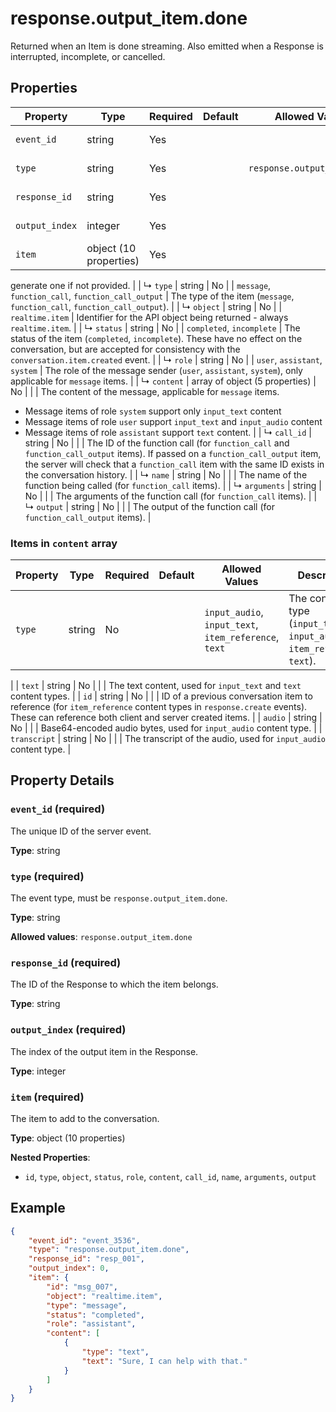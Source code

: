 # response.output_item.done

Returned when an Item is done streaming. Also emitted when a Response is 
interrupted, incomplete, or cancelled.


## Properties

| Property | Type | Required | Default | Allowed Values | Description |
| -------- | ---- | -------- | ------- | -------------- | ----------- |
| `event_id` | string | Yes |  |  | The unique ID of the server event. |
| `type` | string | Yes |  | `response.output_item.done` | The event type, must be `response.output_item.done`. |
| `response_id` | string | Yes |  |  | The ID of the Response to which the item belongs. |
| `output_index` | integer | Yes |  |  | The index of the output item in the Response. |
| `item` | object (10 properties) | Yes |  |  | The item to add to the conversation. |
generate one if not provided.
 |
|   ↳ `type` | string | No |  | `message`, `function_call`, `function_call_output` | The type of the item (`message`, `function_call`, `function_call_output`).
 |
|   ↳ `object` | string | No |  | `realtime.item` | Identifier for the API object being returned - always `realtime.item`.
 |
|   ↳ `status` | string | No |  | `completed`, `incomplete` | The status of the item (`completed`, `incomplete`). These have no effect 
on the conversation, but are accepted for consistency with the 
`conversation.item.created` event.
 |
|   ↳ `role` | string | No |  | `user`, `assistant`, `system` | The role of the message sender (`user`, `assistant`, `system`), only 
applicable for `message` items.
 |
|   ↳ `content` | array of object (5 properties) | No |  |  | The content of the message, applicable for `message` items. 
- Message items of role `system` support only `input_text` content
- Message items of role `user` support `input_text` and `input_audio` 
  content
- Message items of role `assistant` support `text` content.
 |
|   ↳ `call_id` | string | No |  |  | The ID of the function call (for `function_call` and 
`function_call_output` items). If passed on a `function_call_output` 
item, the server will check that a `function_call` item with the same 
ID exists in the conversation history.
 |
|   ↳ `name` | string | No |  |  | The name of the function being called (for `function_call` items).
 |
|   ↳ `arguments` | string | No |  |  | The arguments of the function call (for `function_call` items).
 |
|   ↳ `output` | string | No |  |  | The output of the function call (for `function_call_output` items).
 |


### Items in `content` array

| Property | Type | Required | Default | Allowed Values | Description |
| -------- | ---- | -------- | ------- | -------------- | ----------- |
| `type` | string | No |  | `input_audio`, `input_text`, `item_reference`, `text` | The content type (`input_text`, `input_audio`, `item_reference`, `text`).
 |
| `text` | string | No |  |  | The text content, used for `input_text` and `text` content types.
 |
| `id` | string | No |  |  | ID of a previous conversation item to reference (for `item_reference`
content types in `response.create` events). These can reference both
client and server created items.
 |
| `audio` | string | No |  |  | Base64-encoded audio bytes, used for `input_audio` content type.
 |
| `transcript` | string | No |  |  | The transcript of the audio, used for `input_audio` content type.
 |

## Property Details

### `event_id` (required)

The unique ID of the server event.

**Type**: string

### `type` (required)

The event type, must be `response.output_item.done`.

**Type**: string

**Allowed values**: `response.output_item.done`

### `response_id` (required)

The ID of the Response to which the item belongs.

**Type**: string

### `output_index` (required)

The index of the output item in the Response.

**Type**: integer

### `item` (required)

The item to add to the conversation.

**Type**: object (10 properties)

**Nested Properties**:

* `id`, `type`, `object`, `status`, `role`, `content`, `call_id`, `name`, `arguments`, `output`

## Example

```json
{
    "event_id": "event_3536",
    "type": "response.output_item.done",
    "response_id": "resp_001",
    "output_index": 0,
    "item": {
        "id": "msg_007",
        "object": "realtime.item",
        "type": "message",
        "status": "completed",
        "role": "assistant",
        "content": [
            {
                "type": "text",
                "text": "Sure, I can help with that."
            }
        ]
    }
}

```

